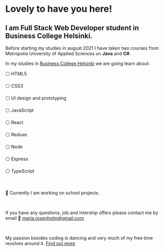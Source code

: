 # Lovely to have you here!


## **I am Full Stack Web Developer student** in Business College Helsinki.

Before starting my studies in august 2021 I have taken two courses from Metropolia University of Applied Sciences on **Java** and **C#**. 

In my studies in [Business College Helsinki](https://en.bc.fi/qualifications/full-stack-web-developer-program/) we are going learn about: 

:white_circle: HTML5

:white_circle: CSS3

:white_circle: UI design and prototyping

:white_circle: JavaScript

:white_circle: React

:white_circle: Reduxe

:white_circle: Node

:white_circle: Express

:white_circle: TypeScript
&nbsp;

&nbsp;

:school_satchel: Currently I am working on school projects. 
&nbsp;

&nbsp;

If you have any questions, job and intership offers please contact me by email :email: maria.rosenholm@gmail.com 
&nbsp;

&nbsp;

My passion besides coding is dancing and very much of my free time revolves around it. 
[Find out more](https://www.instagram.com/m1ss.maria/)
